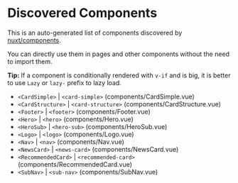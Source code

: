 # Discovered Components

This is an auto-generated list of components discovered by [nuxt/components](https://github.com/nuxt/components).

You can directly use them in pages and other components without the need to import them.

**Tip:** If a component is conditionally rendered with `v-if` and is big, it is better to use `Lazy` or `lazy-` prefix to lazy load.

- `<CardSimple>` | `<card-simple>` (components/CardSimple.vue)
- `<CardStructure>` | `<card-structure>` (components/CardStructure.vue)
- `<Footer>` | `<footer>` (components/Footer.vue)
- `<Hero>` | `<hero>` (components/Hero.vue)
- `<HeroSub>` | `<hero-sub>` (components/HeroSub.vue)
- `<Logo>` | `<logo>` (components/Logo.vue)
- `<Nav>` | `<nav>` (components/Nav.vue)
- `<NewsCard>` | `<news-card>` (components/NewsCard.vue)
- `<RecommendedCard>` | `<recommended-card>` (components/RecommendedCard.vue)
- `<SubNav>` | `<sub-nav>` (components/SubNav.vue)
